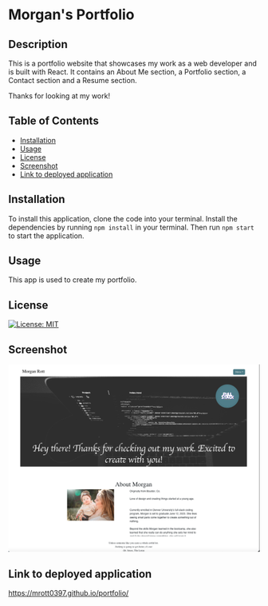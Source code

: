 # Morgan's Portfolio

## Description

This is a portfolio website that showcases my work as a web developer and is built with React. It contains an About Me section, a Portfolio section, a Contact section and a Resume section. 

Thanks for looking at my work!

## Table of Contents

* [Installation](#installation)
* [Usage](#usage)
* [License](#license)
* [Screenshot](#screenshot)
* [Link to deployed application](#link-to-deployed-application)


## Installation

To install this application, clone the code into your terminal. Install the dependencies by running `npm install` in your terminal. Then run `npm start` to start the application.


## Usage

This app is used to create my portfolio.


## License

[![License: MIT](https://img.shields.io/badge/License-MIT-yellow.svg)](https://opensource.org/licenses/MIT)


## Screenshot

![Screenshot](./src/images/react-portfolio.png)


## Link to deployed application

https://mrott0397.github.io/portfolio/
